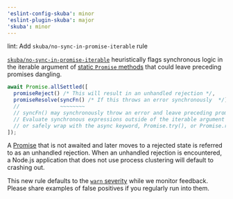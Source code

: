 ```yaml
---
'eslint-config-skuba': minor
'eslint-plugin-skuba': major
'skuba': minor
---
```


lint: Add `skuba/no-sync-in-promise-iterable` rule

[`skuba/no-sync-in-promise-iterable`](https://seek-oss.github.io/skuba/docs/eslint-plugin/no-sync-in-promise-iterable.html) heuristically flags synchronous logic in the iterable argument of [static `Promise` methods](https://developer.mozilla.org/en-US/docs/Web/JavaScript/Reference/Global_Objects/Promise#static_methods) that could leave preceding promises dangling.

```typescript
await Promise.allSettled([
  promiseReject() /* This will result in an unhandled rejection */,
  promiseResolve(syncFn() /* If this throws an error synchronously  */),
  //             ~~~~~~~~
  // syncFn() may synchronously throw an error and leave preceding promises dangling.
  // Evaluate synchronous expressions outside of the iterable argument to Promise.allSettled,
  // or safely wrap with the async keyword, Promise.try(), or Promise.resolve().then().
]);
```

A [Promise](https://nodejs.org/en/learn/asynchronous-work/discover-promises-in-nodejs) that is not awaited and later moves to a rejected state is referred to as an unhandled rejection. When an unhandled rejection is encountered, a Node.js application that does not use process clustering will default to crashing out.

This new rule defaults to the [`warn` severity](https://eslint.org/docs/latest/use/configure/rules#rule-severities) while we monitor feedback. Please share examples of false positives if you regularly run into them.
